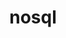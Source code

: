 ---
title: 'nosql'
description: 'Nulla non eu commodo id sint proident elit laborum quis enim pariatur sint. Ut ad laboris non commodo veniam sit ex veniam reprehenderit aliquip sint. Cupidatat magna aliqua reprehenderit velit ex ullamco officia consequat in.'
lectures:
  [
    { title: "Ipsum", description: "blabla" },
    { title: "Ipsum", description: "blabla" },
    { title: "Ipsum", description: "blabla" },
  ]
design: 1
iconPath: './datenbanken.png'
---